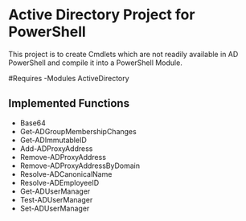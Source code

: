 # Active Directory Project for PowerShell
This project is to create Cmdlets which are not readily available in AD PowerShell and compile it into a PowerShell Module.

\#Requires -Modules ActiveDirectory
## Implemented Functions
* Base64
* Get-ADGroupMembershipChanges
* Get-ADImmutableID
* Add-ADProxyAddress
* Remove-ADProxyAddress
* Remove-ADProxyAddressByDomain
* Resolve-ADCanonicalName
* Resolve-ADEmployeeID
* Get-ADUserManager
* Test-ADUserManager
* Set-ADUserManager 



